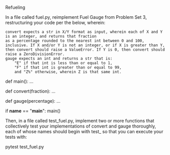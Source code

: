 Refueling

In a file called fuel.py, reimplement Fuel Gauge from Problem Set 3, restructuring your code per the below, wherein:

    convert expects a str in X/Y format as input, wherein each of X and Y is an integer, and returns that fraction 
    as a percentage rounded to the nearest int between 0 and 100, inclusive. If X and/or Y is not an integer, or if X is greater than Y,
    then convert should raise a ValueError. If Y is 0, then convert should raise a ZeroDivisionError.
    gauge expects an int and returns a str that is:
        "E" if that int is less than or equal to 1,
        "F" if that int is greater than or equal to 99,
        and "Z%" otherwise, wherein Z is that same int.

def main():
    ...

def convert(fraction):
    ...

def gauge(percentage):
    ...

if __name__ == "__main__":
    main()

Then, in a file called test_fuel.py, implement two or more functions that collectively test your implementations
of convert and gauge thoroughly, each of whose names should begin with test_ so that you can execute your tests with:

pytest test_fuel.py
